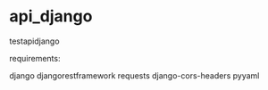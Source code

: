 # api_django
testapidjango

requirements:

django
djangorestframework
requests
django-cors-headers
pyyaml

